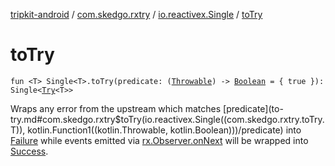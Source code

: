 [tripkit-android](../../index.md) / [com.skedgo.rxtry](../index.md) / [io.reactivex.Single](index.md) / [toTry](./to-try.md)

# toTry

`fun <T> Single<T>.toTry(predicate: (`[`Throwable`](https://kotlinlang.org/api/latest/jvm/stdlib/kotlin/-throwable/index.html)`) -> `[`Boolean`](https://kotlinlang.org/api/latest/jvm/stdlib/kotlin/-boolean/index.html)` = { true }): Single<`[`Try`](../-try.md)`<T>>`

Wraps any error from the upstream which matches [predicate](to-try.md#com.skedgo.rxtry$toTry(io.reactivex.Single((com.skedgo.rxtry.toTry.T)), kotlin.Function1((kotlin.Throwable, kotlin.Boolean)))/predicate) into [Failure](../-failure/index.md) while
events emitted via [rx.Observer.onNext](#) will be wrapped into [Success](../-success/index.md).

